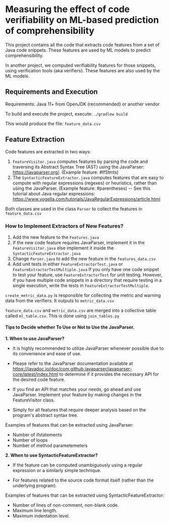 # Measuring the effect of code verifiability on ML-based prediction of comprehensibility

This project contains all the code that extracts code features from a set of Java code snippets. 
These features are used by ML models to predict comprehensibility.

In another project, we computed verifiability features for those snippets, using verification tools (aka verifiers). 
These features are also used by the ML models.

## Requirements and Execution
Requirements: Java 11+ from OpenJDK (recommended) or another vendor

To build and execute the project, execute:
```./gradlew build```

This would produce the file: `feature_data.csv`

## Feature Extraction
Code features are extracted in two ways:

1. ```FeatureVisitor.java``` computes features by parsing the code and traversing its Abstract Syntax Tree (AST) using the JavaParser: https://javaparser.org/. (Example feature: #IfStmts)
2. The ```SyntacticFeatureExtractor.java``` computes features that are easy to compute with regular expressions (regexes) or heuristics, rather than using the JavaParser. (Example feature: #parentheses) -- See this tutorial about Java regular expressions: https://www.vogella.com/tutorials/JavaRegularExpressions/article.html

Both classes are used in the class `Parser` to collect the features in `feature_data.csv`

### How to Implement Extractors of  New Features?

1. Add the new feature to the ```Features.java```
2. If the new code feature requires JavaParser, implement it in the ```FeatureVisitor.java``` else implement it inside the  ```SyntacticFeatureExtractor.java```
3. Change ```Parser.java``` to add the new feature in the ```features_data.csv```
4. Add unit tests in either ```FeatureExtractorTest.java``` or ```FeatureExtractorTestMultiple.java```
If you only have one code snippet to test your feature, use ```FeatureExtractorTest``` for unit testing. However, if you have multiple code snippets in a directory that require testing in a single execution, write the tests in ```FeatureExtractorTestMultiple```.

`create_metric_data.py` is responsible for collecting the metric and warning data from the verifiers. It outputs to `metric_data.csv`

`feature_data.csv` and `metric_data.csv` are merged into a collective table called `ml_table.csv`. This is done using `join_tables.py`

#### Tips to Decide whether To Use or Not to Use the JavaParser.

**1. When to use JavaParser?**

* It is highly recommended to utilize JavaParser whenever possible due to its convenience and ease of use.

* Please refer to the JavaParser documentation available at  https://javadoc.io/doc/com.github.javaparser/javaparser-core/latest/index.html to determine if it provides the necessary API for the desired code feature.

* If you find an API that matches your needs, go ahead and use JavaParser. Implement your feature by making changes in the FeatureVisitor class.

* Simply for all features that require deeper analysis based on the program's abstract syntax tree.

Examples of features that can be extracted using JavaParser:

* Number of ifstatements
* Number of loops
* Number of method parametemeters

**2. When to use SyntacticFeatureExtractor?**

* If the feature can be computed unambiguously using a regular expression or a similarly simple technique.

* For features related to the source code format itself (rather than the underlying program).

Examples of features that can be extracted using SyntacticFeatureExtractor:

* Number of lines of non-comment, non-blank code.
* Maximum line length.
* Maximum indentation level.



